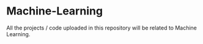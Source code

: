 # Machine-Learning
All the projects / code uploaded in this repository will be related to Machine Learning. 
